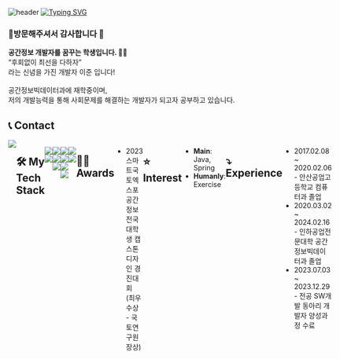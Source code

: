 ![header](https://capsule-render.vercel.app/api?type=waving&color=6994CDEE&text=&animation=twinkling&height=80)
[![Typing SVG](https://readme-typing-svg.demolab.com?font=Alkatra&weight=500&size=45&duration=3500&pause=3&color=6994CDEE&center=false&vCenter=false&multiline=true&repeat=true&width=1000&height=100&lines=Welcome+to+LeeJun's+GitHub!👋)](https://git.io/typing-svg)


  
### 👋방문해주셔서 감사합니다 👋

  
**공간정보 개발자를 꿈꾸는 학생입니다. 👨‍🎓** <br>
“후회없이 최선을 다하자” <br>
라는 신념을 가진 개발자 이준 입니다! <br><br>
공간정보빅데이터과에 재학중이며, <br>
저의 개발능력을 통해 사회문제를 해결하는 개발자가 되고자 공부하고 있습니다.


## 📞 Contact
<div style="display:flex; flex-direction:row;">
    <a href="mailto:leejun9829@naver.com">
        <img src="https://img.shields.io/badge/Email-EA4335?style=for-the-badge&logo=Gmail&logoColor=white">
    </a>



## 🛠 My Tech Stack <!-- 정리하기 -->
<!-- <div align=center> -->
 
  <img src="https://img.shields.io/badge/JAVA-007396?style=for-the-badge&logo=Java&logoColor=white"> </a>
  <img src="https://img.shields.io/badge/Python-3776AB?style=for-the-badge&logo=Python&logoColor=white"> </a>
  <br>
  
  <img src="https://img.shields.io/badge/Spring-6DB33F?style=for-the-badge&logo=Spring&logoColor=white"></a>
  <img src="https://img.shields.io/badge/Eclipse-2C2255?style=for-the-badge&logo=Eclipse%20IDE&logoColor=white"></a>
<img src="https://img.shields.io/badge/Visual Studio Code-007ACC?style=for-the-badge&logo=visual-studio-code&logoColor=white"></a>
   <br>
   <!--
  <img src="https://img.shields.io/badge/MyBatis-3178C6?style=for-the-badge&logo=mybatis&logoColor=white"></a>
  <img src="https://img.shields.io/badge/JQuery-0769AD?style=for-the-badge&logo=jquery&logoColor=white"></a>
  <img src="https://img.shields.io/badge/Ajax-0769AD?style=for-the-badge&logo=ajax&logoColor=white"></a>
  <img src="https://img.shields.io/badge/html5-E34F26?style=for-the-badge&logo=html5&logoColor=white"></a>
  <br> -->
  
  <img src="https://img.shields.io/badge/Git-F05032?style=for-the-badge&logo=git&logoColor=white"></a>
  <img src="https://img.shields.io/badge/GitHub-181717?style=for-the-badge&logo=github&logoColor=white"></a>
  <img src="https://img.shields.io/badge/Figma-F24E1E?style=for-the-badge&logo=Figma&logoColor=white"></a>
  <img src="https://img.shields.io/badge/html5-E34F26?style=for-the-badge&logo=html5&logoColor=white"></a>
  <br>
  
  <img src="https://img.shields.io/badge/Qgis-589632?style=for-the-badge&logo=Qgis&logoColor=white"></a>
  <img src="https://img.shields.io/badge/ArcGIS-2C7AC3?style=for-the-badge&logo=ArcGIS&logoColor=white"></a>
<!-- </div> -->


## 👨‍💻 Awards
- 2023 스마트국토엑스포 공간정보 전국대학생 캡스톤 디자인 경진대회
  (최우수상 - 국토연구원장상)

## ⭐️ Interest
- **Main**: Java, Spring
- **Humanly**: Exercise

## ⤵️ Experience
- 2017.02.08 ~ 2020.02.06 - 안산공업고등학교 컴퓨터과 졸업
- 2020.03.02 ~ 2024.02.16 - 인하공업전문대학 공간정보빅데이터과 졸업
- 2023.07.03 ~ 2023.12.29 - 전공 SW개발 동아리 개발자 양성과정 수료

